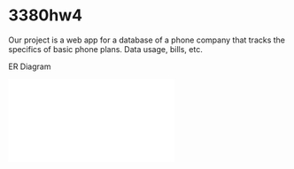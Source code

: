 # 3380hw4

Our project is a web app for a database of a phone company that tracks the specifics of basic phone plans. Data usage, bills, etc. 

ER Diagram

![ER Model](CellCompanyERD.pdf)
